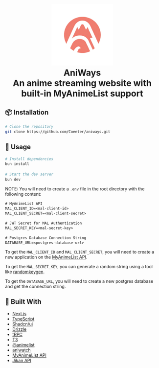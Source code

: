 <h1 align="center">
  <img src="./apps/website/public/logo.png" width="200" height="200" /><br>
  AniWays<br>
  An anime streaming website with built-in MyAnimeList support
</h1>

## 📦 Installation

```bash
# Clone the repository
git clone https://github.com/Coeeter/aniways.git
```

## 🚀 Usage

```bash
# Install dependencies
bun install

# Start the dev server
bun dev
```

NOTE: You will need to create a `.env` file in the root directory with the following content:

```properties
# MyAnimeList API
MAL_CLIENT_ID=<mal-client-id>
MAL_CLIENT_SECRET=<mal-client-secret>

# JWT Secret for MAL Authentication
MAL_SECRET_KEY=<mal-secret-key>

# Postgres Database Connection String
DATABASE_URL=<postgres-database-url>
```

To get the `MAL_CLIENT_ID` and `MAL_CLIENT_SECRET`, you will need to create a new application on the [MyAnimeList API](https://myanimelist.net/apiconfig).

To get the `MAL_SECRET_KEY`, you can generate a random string using a tool like [randomkeygen](https://randomkeygen.com/).

To get the `DATABASE_URL`, you will need to create a new postgres database and get the connection string.

## 🔨 Built With

- [Next.js](https://nextjs.org/)
- [TypeScript](https://www.typescriptlang.org/)
- [Shadcn/ui](https://ui.shadcn.com/)
- [Drizzle](https://orm.drizzle.team/)
- [tRPC](https://trpc.io/)
- [T3](https://create.t3.gg/)
- [@animelist](https://github.com/Neo-Ciber94/animelist)
- [aniwatch](https://github.com/ghoshRitesh12/aniwatch)
- [MyAnimeList API](https://myanimelist.net/apiconfig/references/api/v2)
- [Jikan API](https://jikan.moe/)
